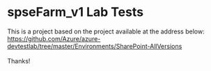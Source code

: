 # spseFarm_v1 Lab Tests

This is a project based on the project available at the address below:<br />
https://github.com/Azure/azure-devtestlab/tree/master/Environments/SharePoint-AllVersions
<br /><br />
Thanks!
